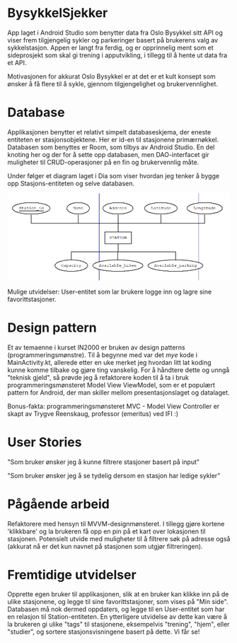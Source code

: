 # BysykkelSjekker
App laget i Android Studio som benytter data fra Oslo Bysykkel sitt API og viser frem tilgjengelig sykler og parkeringer basert på brukerens valg av sykkelstasjon. 
Appen er langt fra ferdig, og er opprinnelig ment som et sideprosjekt som skal gi trening i apputvikling, i tillegg til å hente ut data fra et API. 

Motivasjonen for akkurat Oslo Bysykkel er at det er et kult konsept som ønsker å få flere til å sykle, gjennom tilgjengelighet og brukervennlighet. 

# Database
Applikasjonen benytter et relativt simpelt databaseskjema, der eneste entiteten er stasjonsobjektene. Her er id-en til stasjonene primærnøkkel. Databasen som benyttes er Room, som tilbys av Android Studio. En del knoting her og der for å sette opp databasen, men DAO-interfacet gir muligheter til CRUD-operasjoner på en fin og brukervennlig måte. 

Under følger et diagram laget i Dia som viser hvordan jeg tenker å bygge opp Stasjons-entiteten og selve databasen.

![Databasen](https://github.com/ahmeds99/BysykkelSjekker/blob/master/app/db_documentation/database_img.PNG)

Mulige utvidelser: User-entitet som lar brukere logge inn og lagre sine favorittstasjoner.

# Design pattern
Et av temaenne i kurset IN2000 er bruken av design patterns (programmeringsmønstre). Til å begynne med var det *mye* kode i MainActivity.kt, allerede etter en uke merket jeg hvordan litt lat koding kunne komme tilbake og gjøre ting vanskelig. For å håndtere dette og unngå "teknisk gjeld", så prøvde jeg å refaktorere koden til å ta i bruk programmeringsmønsteret Model View ViewModel, som er et populært pattern for Android, der man skiller mellom presentasjonslaget og datalaget. 

Bonus-fakta: programmeringsmønsteret MVC - Model View Controller er skapt av Trygve Reenskaug, professor (emeritus) ved IFI :)  

# User Stories
"Som bruker ønsker jeg å kunne filtrere stasjoner basert på input"

"Som bruker ønsker jeg å se tydelig dersom en stasjon har ledige sykler"

# Pågående arbeid
Refaktorere med hensyn til MVVM-designmønsteret. I tillegg gjøre kortene 'klikkbare' og la brukeren få opp en pin på et kart over lokasjonen til stasjonen. 
Potensielt utvide med muligheter til å filtrere søk på adresse også (akkurat nå er det kun navnet på stasjonen som utgjør filtreringen).

# Fremtidige utvidelser
Opprette egen bruker til applikasjonen, slik at en bruker kan klikke inn på de ulike stasjonene, og legge til sine favorittstasjoner, som vises på "Min side". Databasen må nok dermed oppdaters, og legge til en User-entitet som har en relasjon til Station-entiteten. 
En ytterligere utvidelse av dette kan være å la brukeren gi ulike "tags" til stasjonene, eksempelvis "trening", "hjem", eller "studier", og sortere stasjonsvisningene basert på dette. Vi får se!
